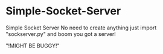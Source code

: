 # Simple-Socket-Server
Simple Socket Server No need to create anything just import "sockserver.py" and boom you got a server!

"!MIGHT BE BUGGY!"
